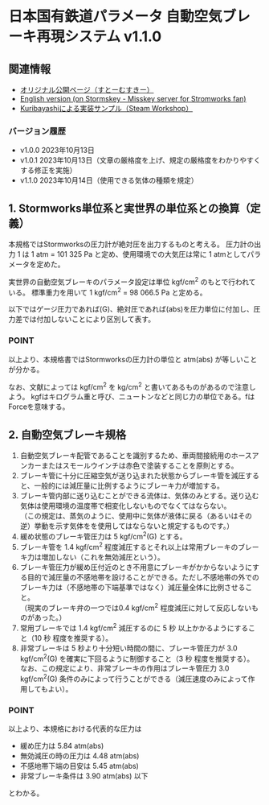 # 日本国有鉄道パラメータ 自動空気ブレーキ再現システム v1.1.0

## 関連情報
- [オリジナル公開ページ（すとーむすきー）](https://stormskey.works/@nona_takahara/pages/1697196032164)
- [English version (on Stormskey - Misskey server for Stromworks fan)](https://stormskey.works/@nona_takahara/pages/1700929239025)
- [Kuribayashiによる実装サンプル（Steam Workshop）](https://steamcommunity.com/sharedfiles/filedetails/?id=3230353379)

### バージョン履歴
- v1.0.0 2023年10月13日
- v1.0.1 2023年10月13日（文章の厳格度を上げ、規定の厳格度をわかりやすくする修正を実施）
- v1.1.0 2023年10月14日（使用できる気体の種類を規定）

## 1. Stormworks単位系と実世界の単位系との換算（定義）
本規格ではStormworksの圧力計が絶対圧を出力するものと考える。
圧力計の出力 1 は 1 atm = 101 325 Pa と定め、使用環境での大気圧は常に 1 atmとしてパラメータを定めた。

実世界の自動空気ブレーキのパラメータ設定は単位 kgf/cm<sup>2</sup> のもとで行われている。
標準重力を用いて 1 kgf/cm<sup>2</sup> = 98 066.5 Pa と定める。

以下ではゲージ圧力であれば(G)、絶対圧であれば(abs)を圧力単位に付加し、圧力差では付加しないことにより区別して表す。

### POINT
以上より、本規格書ではStormworksの圧力計の単位と atm(abs) が等しいことが分かる。

なお、文献によっては kgf/cm<sup>2</sup> を kg/cm<sup>2</sup> と書いてあるものがあるので注意しよう。
kgfはキログラム重と呼び、ニュートンなどと同じ力の単位である。fはForceを意味する。

## 2. 自動空気ブレーキ規格
1. 自動空気ブレーキ配管であることを識別するため、車両間接続用のホースアンカーまたはスモールウインチは赤色で塗装することを原則とする。
1. ブレーキ管に十分に圧縮空気が送り込まれた状態からブレーキ管を減圧すると、一般的には減圧量に比例するようにブレーキ力が増加する。
1. ブレーキ管内部に送り込むことができる流体は、気体のみとする。送り込む気体は使用環境の温度帯で相変化しないものでなくてはならない。<br>（この規定は、蒸気のように、使用中に気体が液体に戻る（あるいはその逆）挙動を示す気体をを使用してはならないと規定するものです。）
1. 緩め状態のブレーキ管圧力は 5 kgf/cm<sup>2</sup>(G) とする。
1. ブレーキ管を 1.4 kgf/cm<sup>2</sup> 程度減圧するとそれ以上は常用ブレーキのブレーキ力は増加しない（これを無効減圧という）。
1. ブレーキ管圧力が緩め圧付近のとき不用意にブレーキがかからないようにする目的で減圧量の不感地帯を設けることができる。ただし不感地帯の外でのブレーキ力は（不感地帯の下端基準ではなく）減圧量全体に比例させること。<br>（現実のブレーキ弁の一つでは0.4 kgf/cm<sup>2</sup> 程度減圧に対して反応しないものがあった。）
1. 常用ブレーキでは 1.4 kgf/cm<sup>2</sup> 減圧するのに 5 秒 以上かかるようにすること（10 秒 程度を推奨する）。
1. 非常ブレーキは 5 秒より十分短い時間の間に、ブレーキ管圧力が 3.0 kgf/cm<sup>2</sup>(G) を確実に下回るように制御すること（3 秒 程度を推奨する）。<br>なお、この規定により、非常ブレーキの作用はブレーキ管圧力 3.0 kgf/cm<sup>2</sup>(G) 条件のみによって行うことができる（減圧速度のみによって作用してもよい）。

### POINT
以上より、本規格における代表的な圧力は

- 緩め圧力は 5.84 atm(abs)
- 無効減圧の時の圧力は 4.48 atm(abs)
- 不感地帯下端の目安は 5.45 atm(abs)
- 非常ブレーキ条件は 3.90 atm(abs) 以下

とわかる。
